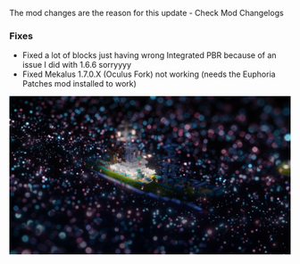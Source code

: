 The mod changes are the reason for this update - Check Mod Changelogs
### Fixes
- Fixed a lot of blocks just having wrong Integrated PBR because of an issue I did with 1.6.6 sorryyyy
- Fixed Mekalus 1.7.0.X (Oculus Fork) not working (needs the Euphoria Patches mod installed to work)

![Changelog](/assets/img/Screenshots/112_euphoria_patches.webp)
